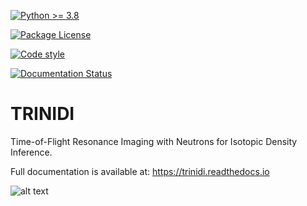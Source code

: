 [![Python \>= 3.8](https://img.shields.io/badge/python-3.8+-green.svg)](https://www.python.org/)

[![Package License](https://img.shields.io/github/license/lanl/trinidi.svg)](https://github.com/lanl/trinidi/blob/main/LICENSE)

[![Code style](https://img.shields.io/badge/code%20style-black-000000.svg)](https://github.com/psf/black)

[![Documentation Status](https://readthedocs.org/projects/trinidi/badge/?version=latest)](http://trinidi.readthedocs.io/en/latest/?badge=latest)


# TRINIDI

Time-of-Flight Resonance Imaging with Neutrons for Isotopic Density Inference.

Full documentation is available at: https://trinidi.readthedocs.io

![alt text](https://github.com/lanl/trinidi/blob/main/welcome.png?raw=true)
